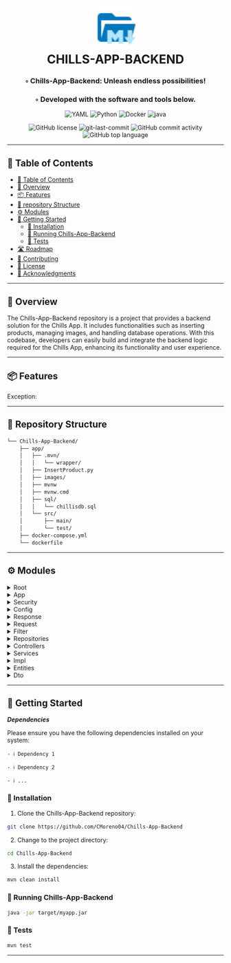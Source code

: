<div align="center">
<h1 align="center">
<img src="https://raw.githubusercontent.com/PKief/vscode-material-icon-theme/ec559a9f6bfd399b82bb44393651661b08aaf7ba/icons/folder-markdown-open.svg" width="100" />
<br>CHILLS-APP-BACKEND</h1>
<h3>◦ Chills-App-Backend: Unleash endless possibilities!</h3>
<h3>◦ Developed with the software and tools below.</h3>

<p align="center">
<img src="https://img.shields.io/badge/YAML-CB171E.svg?style=flat-square&logo=YAML&logoColor=white" alt="YAML" />
<img src="https://img.shields.io/badge/Python-3776AB.svg?style=flat-square&logo=Python&logoColor=white" alt="Python" />
<img src="https://img.shields.io/badge/Docker-2496ED.svg?style=flat-square&logo=Docker&logoColor=white" alt="Docker" />
<img src="https://img.shields.io/badge/java-%23ED8B00.svg?style=flat-square&logo=openjdk&logoColor=white" alt="java" />
</p>
<img src="https://img.shields.io/github/license/CMoreno04/Chills-App-Backend?style=flat-square&color=5D6D7E" alt="GitHub license" />
<img src="https://img.shields.io/github/last-commit/CMoreno04/Chills-App-Backend?style=flat-square&color=5D6D7E" alt="git-last-commit" />
<img src="https://img.shields.io/github/commit-activity/m/CMoreno04/Chills-App-Backend?style=flat-square&color=5D6D7E" alt="GitHub commit activity" />
<img src="https://img.shields.io/github/languages/top/CMoreno04/Chills-App-Backend?style=flat-square&color=5D6D7E" alt="GitHub top language" />
</div>

---

## 📖 Table of Contents
- [📖 Table of Contents](#-table-of-contents)
- [📍 Overview](#-overview)
- [📦 Features](#-features)
- [📂 repository Structure](#-repository-structure)
- [⚙️ Modules](#modules)
- [🚀 Getting Started](#-getting-started)
    - [🔧 Installation](#-installation)
    - [🤖 Running Chills-App-Backend](#-running-Chills-App-Backend)
    - [🧪 Tests](#-tests)
- [🛣 Roadmap](#-roadmap)
- [🤝 Contributing](#-contributing)
- [📄 License](#-license)
- [👏 Acknowledgments](#-acknowledgments)

---


## 📍 Overview

The Chills-App-Backend repository is a project that provides a backend solution for the Chills App. It includes functionalities such as inserting products, managing images, and handling database operations. With this codebase, developers can easily build and integrate the backend logic required for the Chills App, enhancing its functionality and user experience.

---

## 📦 Features

Exception: 

---


## 📂 Repository Structure

```sh
└── Chills-App-Backend/
    ├── app/
    │   ├── .mvn/
    │   │   └── wrapper/
    │   ├── InsertProduct.py
    │   ├── images/
    │   ├── mvnw
    │   ├── mvnw.cmd
    │   ├── sql/
    │   │   └── chillisdb.sql
    │   └── src/
    │       ├── main/
    │       └── test/
    ├── docker-compose.yml
    └── dockerfile

```

---


## ⚙️ Modules

<details closed><summary>Root</summary>

| File                                                                                               | Summary                                                                                                                                                                                                                                                                                                                                                                                                                                                                                                                                     |
| ---                                                                                                | ---                                                                                                                                                                                                                                                                                                                                                                                                                                                                                                                                         |
| [dockerfile](https://github.com/CMoreno04/Chills-App-Backend/blob/main/dockerfile)                 | This code creates a Docker image for the Chills-App-Backend project. It uses an ARM-compatible base image with Maven and Java 17. The code sets the working directory, copies the pom.xml file to fetch dependencies, and then copies the src directory containing the source code. Maven is used to package the application without running tests. The code also exposes port 8081 and runs the built Spring Boot application using the packaged WAR file.                                                                                 |
| [docker-compose.yml](https://github.com/CMoreno04/Chills-App-Backend/blob/main/docker-compose.yml) | This code defines a Docker Compose configuration file. It sets up multiple services, including the backend for a Chills Restaurant app, a MariaDB database, a React app, and an Nginx proxy. The Chills Restaurant backend service is configured with environment variables for the server, database, logging, and security settings. The MariaDB service is configured with a root password and a database. The React app is configured with an API URL. The Nginx proxy is configured with SSL certificates and a custom nginx.conf file. |

</details>

<details closed><summary>App</summary>

| File                                                                                                                                                      | Summary                                                                                                                                                                                                                                                                                                                                                                                                                                                                                                                                                                                                                              |
| ---                                                                                                                                                       | ---                                                                                                                                                                                                                                                                                                                                                                                                                                                                                                                                                                                                                                  |
| [mvnw.cmd](https://github.com/CMoreno04/Chills-App-Backend/blob/main/app/mvnw.cmd)                                                                        | The code above is a Windows batch script that starts the Apache Maven Wrapper, a tool that automatically downloads and configures the necessary Maven version for a project. It checks the presence and validity of the Java path, sets up the project base directory, downloads the Maven Wrapper if necessary, verifies its SHA-256 sum, and then runs Maven with the provided command line arguments. It also includes the option to execute pre and post scripts before and after the Maven Wrapper execution.                                                                                                                   |
| [mvnw](https://github.com/CMoreno04/Chills-App-Backend/blob/main/app/mvnw)                                                                                | The code is a shell script that starts the Apache Maven Wrapper, which is a way to ensure that a specific version of Maven is used for a project, regardless of the version installed on the system. The script finds the project base directory, downloads the Maven wrapper if necessary, sets the Java and Maven environment variables, and then invokes the Maven wrapper to execute Maven commands with the specified arguments.                                                                                                                                                                                                |
| [InsertProduct.py](https://github.com/CMoreno04/Chills-App-Backend/blob/main/app/InsertProduct.py)                                                        | The code is an implementation of a script called "InsertProduct.py" in the "Chills-App-Backend/app" directory. It utilizes the pymysql library to connect to a MySQL database called "chillisdb". The script inserts a list of products into the "MenuItem" table in the database. Each product has attributes such as name, price, description, imageUrl, and category. The script reads the image files specified in the "imageUrl" attribute and converts them into image blobs to be stored in the database. It then uses a bulk insert method to efficiently insert all the products into the database and commits the changes. |
| [AppApplicationTests.java](https://github.com/CMoreno04/Chills-App-Backend/blob/main/app/src/test/java/com/chillsrestaurant/app/AppApplicationTests.java) | This code is a test class called "AppApplicationTests" located in the "app/src/test/java/com/chillsrestaurant/app" path. It uses the Spring Boot framework to test the application's context loading functionality. It is annotated with "@SpringBootTest" to indicate that it is a Spring Boot test. The "contextLoads" method is empty, indicating that it is a basic test to ensure that the application's context can be successfully loaded.                                                                                                                                                                                    |
| [ServletInitializer.java](https://github.com/CMoreno04/Chills-App-Backend/blob/main/app/src/main/java/com/chillsrestaurant/app/ServletInitializer.java)   | The code is a Java class that extends SpringBootServletInitializer and overrides the configure() method. This class is responsible for configuring the Spring Boot application for deployment in a servlet container. It sets the main application class, AppApplication, as the source for the application.                                                                                                                                                                                                                                                                                                                         |
| [AppApplication.java](https://github.com/CMoreno04/Chills-App-Backend/blob/main/app/src/main/java/com/chillsrestaurant/app/AppApplication.java)           | Exception:                                                                                                                                                                                                                                                                                                                                                                                                                                                                                                                                                                                                                           |

</details>

<details closed><summary>Security</summary>

| File                                                                                                                                                   | Summary                                                                                                                                                                             |
| ---                                                                                                                                                    | ---                                                                                                                                                                                 |
| [OpenApiConfig.java](https://github.com/CMoreno04/Chills-App-Backend/blob/main/app/src/main/java/com/chillsrestaurant/app/security/OpenApiConfig.java) | The code in OpenApiConfig.java configures and provides an instance of OpenAPI for the Chills Restaurant API. It sets the title, version, and description for the API documentation. |

</details>

<details closed><summary>Config</summary>

| File                                                                                                                                                                          | Summary                                                                                                                                                                                                                                                                                                                                                           |
| ---                                                                                                                                                                           | ---                                                                                                                                                                                                                                                                                                                                                               |
| [SecurityConfiguration.java](https://github.com/CMoreno04/Chills-App-Backend/blob/main/app/src/main/java/com/chillsrestaurant/app/security/config/SecurityConfiguration.java) | The code provides a Security Configuration for a Spring Boot application. It sets up various security features such as CSRF protection, CORS configuration, authorization rules, session management, and authentication providers. It also implements a JWT filter for authentication. Additionally, it defines a password encoder and an authentication manager. |

</details>

<details closed><summary>Response</summary>

| File                                                                                                                                                                                        | Summary                                                                                                                                                                                                                                                                                |
| ---                                                                                                                                                                                         | ---                                                                                                                                                                                                                                                                                    |
| [RegisteredResponse.java](https://github.com/CMoreno04/Chills-App-Backend/blob/main/app/src/main/java/com/chillsrestaurant/app/security/dao/response/RegisteredResponse.java)               | The code is a Java class that defines a response object for a security-related DAO operation in a Chills Restaurant application. The class has four annotations: @Data, @Builder, @NoArgsConstructor, and @AllArgsConstructor. It has a single field called "username" of type String. |
| [JwtAuthenticationResponse.java](https://github.com/CMoreno04/Chills-App-Backend/blob/main/app/src/main/java/com/chillsrestaurant/app/security/dao/response/JwtAuthenticationResponse.java) | The code defines a class named "JwtAuthenticationResponse" that is meant to be a response object for JWT authentication. It has two properties: "token" and "role". The class is annotated with Lombok annotations for generating getters, setters, constructors, and builder methods. |

</details>

<details closed><summary>Request</summary>

| File                                                                                                                                                                               | Summary                                                                                                                                                                                                                                                                                                                                                                                                                                                             |
| ---                                                                                                                                                                                | ---                                                                                                                                                                                                                                                                                                                                                                                                                                                                 |
| [CustomerSigninRequest.java](https://github.com/CMoreno04/Chills-App-Backend/blob/main/app/src/main/java/com/chillsrestaurant/app/security/dao/request/CustomerSigninRequest.java) | The code defines a Java class called "CustomerSigninRequest" which extends another class called "SigninRequest". It represents a request for customer sign-in and includes a field for the username. The class uses Lombok annotations to automatically generate getters, setters, and constructor methods for the field.                                                                                                                                           |
| [SigninRequest.java](https://github.com/CMoreno04/Chills-App-Backend/blob/main/app/src/main/java/com/chillsrestaurant/app/security/dao/request/SigninRequest.java)                 | Exception:                                                                                                                                                                                                                                                                                                                                                                                                                                                          |
| [EmployeeSignUpRequest.java](https://github.com/CMoreno04/Chills-App-Backend/blob/main/app/src/main/java/com/chillsrestaurant/app/security/dao/request/EmployeeSignUpRequest.java) | The code provided is a Java class named "EmployeeSignUpRequest" that extends another class called "SignUpRequest". It includes a data field called "employeeId" and utilizes Lombok annotations for generating getters, setters, equals, hashCode, and a default constructor. This class is used for representing a request object for employee sign-up functionality in a security-related DAO (Data Access Object) package of the Chills-App-Backend application. |
| [EmployeeSigninRequest.java](https://github.com/CMoreno04/Chills-App-Backend/blob/main/app/src/main/java/com/chillsrestaurant/app/security/dao/request/EmployeeSigninRequest.java) | The code defines a Java class named "EmployeeSigninRequest" which extends another class named "SigninRequest". It has a private field named "employeeId" and uses the Lombok library for generating getter, setter, constructor, and equals/hashCode methods. This class is located in a specific package within the "app/src/main/java/com/chillsrestaurant/app/security/dao/request" directory of a project named "Chills-App-Backend".                           |
| [CustomerSignUpRequest.java](https://github.com/CMoreno04/Chills-App-Backend/blob/main/app/src/main/java/com/chillsrestaurant/app/security/dao/request/CustomerSignUpRequest.java) | Exception:                                                                                                                                                                                                                                                                                                                                                                                                                                                          |
| [SignUpRequest.java](https://github.com/CMoreno04/Chills-App-Backend/blob/main/app/src/main/java/com/chillsrestaurant/app/security/dao/request/SignUpRequest.java)                 | The code is a Java class that defines a data transfer object (DTO) for a sign-up request. It contains properties for a user's first name, last name, email, password, and role. The class is annotated with Lombok annotations to automatically generate getters, setters, constructors, and other boilerplate code. This DTO is likely used for handling user registration in an application's security module.                                                    |

</details>

<details closed><summary>Filter</summary>

| File                                                                                                                                                                              | Summary                                                                                                                                                                                                                                                                                                                                                                                                                                                                            |
| ---                                                                                                                                                                               | ---                                                                                                                                                                                                                                                                                                                                                                                                                                                                                |
| [JwtAuthenticationFilter.java](https://github.com/CMoreno04/Chills-App-Backend/blob/main/app/src/main/java/com/chillsrestaurant/app/security/filter/JwtAuthenticationFilter.java) | The code is a Java class that represents a JWT (JSON Web Token) authentication filter. It is used to authenticate and authorize requests in a web application. The filter checks for a JWT in the request's "Authorization" header, extracts the user email from the token, and validates the token. If the token is valid, the filter sets the user's authentication details in the security context. It then allows the request to proceed to the next step in the filter chain. |

</details>

<details closed><summary>Repositories</summary>

| File                                                                                                                                                                 | Summary                                                                                                                                                                                                                                                                                                                                                                                                                                                                                      |
| ---                                                                                                                                                                  | ---                                                                                                                                                                                                                                                                                                                                                                                                                                                                                          |
| [CustomerRepository.java](https://github.com/CMoreno04/Chills-App-Backend/blob/main/app/src/main/java/com/chillsrestaurant/app/Repositories/CustomerRepository.java) | The code defines a Java interface called CustomerRepository that extends the JpaRepository interface. It provides methods for accessing and manipulating Customer entities in a database. It includes methods for finding a customer by email, finding customer email by username, and performing other common CRUD operations on the Customer entity. The code also includes annotations for mapping the repository to the database and specifying SQL queries using the @Query annotation. |
| [EmployeeRepository.java](https://github.com/CMoreno04/Chills-App-Backend/blob/main/app/src/main/java/com/chillsrestaurant/app/Repositories/EmployeeRepository.java) | Exception:                                                                                                                                                                                                                                                                                                                                                                                                                                                                                   |
| [UserRepository.java](https://github.com/CMoreno04/Chills-App-Backend/blob/main/app/src/main/java/com/chillsrestaurant/app/Repositories/UserRepository.java)         | The code provided is a repository interface in a Java project that uses Spring Data JPA. It extends the JpaRepository interface, which provides basic CRUD operations for the User entity. The interface declares a custom method "findByEmail", which allows finding a User entity by its email address. The UserRepository interface is also annotated with the @Repository annotation, indicating that it is a Spring-managed repository component.                                       |
| [MenuItemRepository.java](https://github.com/CMoreno04/Chills-App-Backend/blob/main/app/src/main/java/com/chillsrestaurant/app/Repositories/MenuItemRepository.java) | The code defines a repository interface named MenuItemRepository. It extends the JpaRepository interface, which is provided by the Spring Data JPA framework. This interface allows the application to perform CRUD operations (create, read, update, delete) on MenuItem objects stored in a database using Java Persistence API (JPA).                                                                                                                                                     |

</details>

<details closed><summary>Controllers</summary>

| File                                                                                                                                                                            | Summary                                                                                                                                                                                                                                                                                                                                                                                                                                                                                                      |
| ---                                                                                                                                                                             | ---                                                                                                                                                                                                                                                                                                                                                                                                                                                                                                          |
| [AuthenticationController.java](https://github.com/CMoreno04/Chills-App-Backend/blob/main/app/src/main/java/com/chillsrestaurant/app/Controllers/AuthenticationController.java) | This code defines the AuthenticationController class, which is responsible for handling various authentication endpoints. It includes methods for employee and customer sign up, as well as sign in. Each method has an endpoint mapping, request body parameter, and an operation summary. The methods return appropriate ResponseEntity objects based on the request and authentication service responses. Overall, this code provides registration and sign-in services for both employees and customers. |
| [MenuItemController.java](https://github.com/CMoreno04/Chills-App-Backend/blob/main/app/src/main/java/com/chillsrestaurant/app/Controllers/MenuItemController.java)             | The code defines a Java class called MenuItemController, which is a REST controller responsible for handling HTTP requests related to menu items in a restaurant app. It has a GET method that returns a list of menu items stored in a database. The controller uses MenuItemService, a service class, to retrieve the menu items from the database and return them as a response.                                                                                                                          |

</details>

<details closed><summary>Services</summary>

| File                                                                                                                                                                   | Summary                                                                                                                                                                                                                                                                                                                                                                                                                               |
| ---                                                                                                                                                                    | ---                                                                                                                                                                                                                                                                                                                                                                                                                                   |
| [JwtService.java](https://github.com/CMoreno04/Chills-App-Backend/blob/main/app/src/main/java/com/chillsrestaurant/app/Services/JwtService.java)                       | The code is defining an interface called JwtService that contains three methods. The extractUserName method takes a token and returns the username extracted from the token. The generateToken method takes a UserDetails object and generates a token based on the user details. The isTokenValid method takes a token and a UserDetails object and checks if the token is valid for the given user details.                         |
| [UserService.java](https://github.com/CMoreno04/Chills-App-Backend/blob/main/app/src/main/java/com/chillsrestaurant/app/Services/UserService.java)                     | The code is defining an interface called UserService that extends the UserDetailsService interface from the Spring Security framework. The UserService interface has one method, userDetailsService(), which returns an instance of the UserDetailsService interface.                                                                                                                                                                 |
| [MenuItemService.java](https://github.com/CMoreno04/Chills-App-Backend/blob/main/app/src/main/java/com/chillsrestaurant/app/Services/MenuItemService.java)             | The code defines a service class called `MenuItemService` in the `com.chillsrestaurant.app.Services` package. This class contains a method `getAllProducts` which retrieves all menu items from the database using the `MenuItemRepository`. It returns a list of `MenuItemDTO` objects, which are created from the retrieved menu items. The `MenuItemService` is annotated with `@Service` to indicate that it is a Spring service. |
| [AuthenticationService.java](https://github.com/CMoreno04/Chills-App-Backend/blob/main/app/src/main/java/com/chillsrestaurant/app/Services/AuthenticationService.java) | The code is an interface for an authentication service in a restaurant application. It includes methods for signing up and signing in users, taking in request objects and returning a response object with a JWT authentication token.                                                                                                                                                                                               |

</details>

<details closed><summary>Impl</summary>

| File                                                                                                                                                                                | Summary                                                                                                                                                                                                                                                                                                                                                                                                                                                                                                                                                                                                                               |
| ---                                                                                                                                                                                 | ---                                                                                                                                                                                                                                                                                                                                                                                                                                                                                                                                                                                                                                   |
| [JwtServiceImpl.java](https://github.com/CMoreno04/Chills-App-Backend/blob/main/app/src/main/java/com/chillsrestaurant/app/Services/Impl/JwtServiceImpl.java)                       | This code is a Java class that implements the JwtService interface for handling JSON Web Tokens (JWT) in a Spring Boot application. It provides methods for extracting the username from a token, generating a token based on user details, and validating the token's authenticity and expiration. The class uses the io.jsonwebtoken library for parsing and generating JWTs, and it also includes methods for extracting specific claims from a token and retrieving the token's expiration date. The signing key for JWTs is injected from an external configuration file.                                                        |
| [UserServiceImpl.java](https://github.com/CMoreno04/Chills-App-Backend/blob/main/app/src/main/java/com/chillsrestaurant/app/Services/Impl/UserServiceImpl.java)                     | Exception:                                                                                                                                                                                                                                                                                                                                                                                                                                                                                                                                                                                                                            |
| [AuthenticationServiceImpl.java](https://github.com/CMoreno04/Chills-App-Backend/blob/main/app/src/main/java/com/chillsrestaurant/app/Services/Impl/AuthenticationServiceImpl.java) | The code is a Java implementation of the Authentication Service. It provides functionalities for user signup and signin. The code includes methods to handle signup and signin requests for both employees and customers. The signup method takes a SignUpRequest and uses it to create a new user. The user's information is then stored in either the Employee or Customer repository. The signin method takes a SigninRequest and authenticates the user based on their email and password. If authentication is successful, a JWT (JSON Web Token) is generated using the JwtService and returned as a JwtAuthenticationResponse. |

</details>

<details closed><summary>Entities</summary>

| File                                                                                                                                               | Summary                                                                                                                                                                                                                                                                                                                                                                                                                                                                                                                                     |
| ---                                                                                                                                                | ---                                                                                                                                                                                                                                                                                                                                                                                                                                                                                                                                         |
| [Order.java](https://github.com/CMoreno04/Chills-App-Backend/blob/main/app/src/main/java/com/chillsrestaurant/app/Entities/Order.java)             | The provided code represents the java class "Order" in the Chills-App-Backend project. It defines the entity class for an order, including attributes such as id, orderTime, status, customer, employee, orderItems, and notes. It utilizes JPA annotations for database mapping and Lombok annotations for generating default constructors, getters, and setters.                                                                                                                                                                          |
| [OrderItem.java](https://github.com/CMoreno04/Chills-App-Backend/blob/main/app/src/main/java/com/chillsrestaurant/app/Entities/OrderItem.java)     | The code above defines the OrderItem entity class for the Chills-App-Backend. It is used to represent an individual item in an order at a restaurant. The OrderItem has properties such as id, order (referring to the order it belongs to), menuItem (referring to the menu item being ordered), quantity, and specialInstructions. The class uses JPA annotations for mapping to the database and Lombok annotations for generating getters, setters, and constructors.                                                                   |
| [Customer.java](https://github.com/CMoreno04/Chills-App-Backend/blob/main/app/src/main/java/com/chillsrestaurant/app/Entities/Customer.java)       | The code defines the Customer class within the Chills-App-Backend project. It is a Java class that represents a customer entity in a restaurant application. The Customer class extends the User class and is annotated with the jakarta.persistence.Entity annotation, indicating that it is a persistent entity in a database. It includes a username field and overrides the getUsername() method from the User class to return the value of the username field. The class also uses lombok annotations for generating boilerplate code. |
| [OrderStatus.java](https://github.com/CMoreno04/Chills-App-Backend/blob/main/app/src/main/java/com/chillsrestaurant/app/Entities/OrderStatus.java) | The code provided is an enumeration class called OrderStatus, which represents the different statuses that an order can have in a restaurant application. The possible order statuses are PENDING, IN_PROGRESS, COMPLETED, and CANCELED. This class is located in the Entities package of the project under the path `app/src/main/java/com/chillsrestaurant/app/Entities/OrderStatus.java`.                                                                                                                                                |
| [User.java](https://github.com/CMoreno04/Chills-App-Backend/blob/main/app/src/main/java/com/chillsrestaurant/app/Entities/User.java)               | The code represents the User entity for a Chills Restaurant application backend. It defines the properties and behaviors of a User object, including attributes like id, firstName, lastName, email, password, and role. It implements the UserDetails interface and provides methods for authentication and authorization. The User class also defines the necessary annotations for persistence and inheritance.                                                                                                                          |
| [MenuItem.java](https://github.com/CMoreno04/Chills-App-Backend/blob/main/app/src/main/java/com/chillsrestaurant/app/Entities/MenuItem.java)       | The code represents the MenuItem entity in the Chills-App-Backend project. It defines the structure and properties of a menu item, including the ID, price, description, name, category, and image. The image is stored as a byte array in a column defined as a LONGBLOB type.                                                                                                                                                                                                                                                             |
| [Role.java](https://github.com/CMoreno04/Chills-App-Backend/blob/main/app/src/main/java/com/chillsrestaurant/app/Entities/Role.java)               | The code defines an enumeration called "Role" within the "Entities" package. It includes three predefined values: CUSTOMER, ADMIN, and EMPLOYEE. This enumeration is used to represent different roles within a restaurant application.                                                                                                                                                                                                                                                                                                     |
| [Employee.java](https://github.com/CMoreno04/Chills-App-Backend/blob/main/app/src/main/java/com/chillsrestaurant/app/Entities/Employee.java)       | The code is a Java class named "Employee" that represents an entity in a Chills Restaurant application. It extends the "User" class and adds an additional field called "employeeId". The class overrides two methods from the superclass to return the ID and email of the employee. The class is annotated with various Lombok annotations for generating getter and setter methods, constructors, and builder methods. It is also annotated as an entity for persistence purposes.                                                       |

</details>

<details closed><summary>Dto</summary>

| File                                                                                                                                                   | Summary                                                                                                                                                                                                                                                                                                                                                                                                                                                                             |
| ---                                                                                                                                                    | ---                                                                                                                                                                                                                                                                                                                                                                                                                                                                                 |
| [MenuItemDTO.java](https://github.com/CMoreno04/Chills-App-Backend/blob/main/app/src/main/java/com/chillsrestaurant/app/Entities/dto/MenuItemDTO.java) | The code is a Data Transfer Object (DTO) class named MenuItemDTO.java. It represents a menu item entity and provides a way to transfer data between layers of the application. The class has fields for id, price, description, name, category, and image. It also has a constructor that takes a MenuItem object and sets the corresponding field values. The image field is encoded using Base64 encoding before setting it in the DTO object.                                    |
| [OrderDTO.java](https://github.com/CMoreno04/Chills-App-Backend/blob/main/app/src/main/java/com/chillsrestaurant/app/Entities/dto/OrderDTO.java)       | The provided code is a Java class that defines a Data Transfer Object (DTO) called OrderDTO. It represents an order entity and contains various properties such as order ID, order time, status, notes, and customer and employee details. It also includes inner DTO classes for customer, employee, order item, and menu item, each with their respective properties. The class utilizes Lombok annotations to automatically generate no-args constructors, getters, and setters. |

</details>

---

## 🚀 Getting Started

***Dependencies***

Please ensure you have the following dependencies installed on your system:

`- ℹ️ Dependency 1`

`- ℹ️ Dependency 2`

`- ℹ️ ...`

### 🔧 Installation

1. Clone the Chills-App-Backend repository:
```sh
git clone https://github.com/CMoreno04/Chills-App-Backend
```

2. Change to the project directory:
```sh
cd Chills-App-Backend
```

3. Install the dependencies:
```sh
mvn clean install
```

### 🤖 Running Chills-App-Backend

```sh
java -jar target/myapp.jar
```

### 🧪 Tests
```sh
mvn test
```

---
